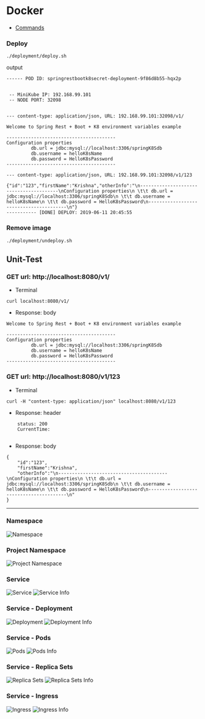 # Docker
- [Commands](https://kubernetes.io/docs/reference/kubectl/cheatsheet/)


### Deploy
`````
./deployment/deploy.sh
`````

output
`````
------ POD ID: springrestbootk8secret-deployment-9f86d8b55-hqx2p 


 -- MiniKube IP: 192.168.99.101 
 -- NODE PORT: 32098 


--- content-type: application/json, URL: 192.168.99.101:32098/v1/ 

Welcome to Spring Rest + Boot + K8 environment variables example 
 
----------------------------------------
Configuration properties
 		 db.url = jdbc:mysql://localhost:3306/springK8Sdb
 		 db.username = helloK8sName
 		 db.password = HelloK8sPassword
----------------------------------------

--- content-type: application/json, URL: 192.168.99.101:32098/v1/123

{"id":"123","firstName":"Krishna","otherInfo":"\n----------------------------------------\nConfiguration properties\n \t\t db.url = jdbc:mysql://localhost:3306/springK8Sdb\n \t\t db.username = helloK8sName\n \t\t db.password = HelloK8sPassword\n----------------------------------------\n"}
----------- [DONE] DEPLOY: 2019-06-11 20:45:55 

`````

### Remove image
`````
./deployment/undeploy.sh
`````



## Unit-Test
### GET url: http://localhost:8080/v1/
- Terminal
```
curl localhost:8080/v1/
```
- Response: body
```
Welcome to Spring Rest + Boot + K8 environment variables example 
 
----------------------------------------
Configuration properties
 		 db.url = jdbc:mysql://localhost:3306/springK8Sdb
 		 db.username = helloK8sName
 		 db.password = HelloK8sPassword
----------------------------------------
```

### GET url: http://localhost:8080/v1/123
- Terminal
```
curl -H "content-type: application/json" localhost:8080/v1/123
```
- Response: header
```
	status: 200
	CurrentTime: 
	
```
- Response: body
```
{
	"id":"123",
	"firstName":"Krishna",
	"otherInfo":"\n----------------------------------------\nConfiguration properties\n \t\t db.url = jdbc:mysql://localhost:3306/springK8Sdb\n \t\t db.username = helloK8sName\n \t\t db.password = HelloK8sPassword\n----------------------------------------\n"
}
```


----------

### Namespace
![Namespace](./deployment/images/namespace-k8s.png)


### Project Namespace
![Project Namespace](./deployment/images/namespace-project.png)

### Service
![Service](./deployment/images/service.png)
![Service Info](./deployment/images/service-info.png)

### Service - Deployment
![Deployment](./deployment/images/service-deploy.png)
![Deployment Info](./deployment/images/service-deploy-info.png)

### Service - Pods
![Pods](./deployment/images/service-pods.png)
![Pods Info](./deployment/images/service-pods-info.png)

### Service - Replica Sets
![Replica Sets](./deployment/images/service-replicasets.png)
![Replica Sets Info](./deployment/images/service-replicasets-info.png)

### Service - Ingress
![Ingress](./deployment/images/service-ingresses.png)
![Ingress Info](./deployment/images/service-ingresses-info.png)

